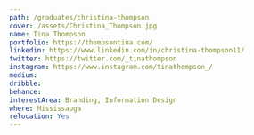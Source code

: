 ```yaml
---
path: /graduates/christina-thompson
cover: /assets/Christina_Thompson.jpg
name: Tina Thompson
portfolio: https://thompsontina.com/
linkedin: https://www.linkedin.com/in/christina-thompson11/
twitter: https://twitter.com/_tinathompson
instagram: https://www.instagram.com/tinathompson_/
medium:
dribble:
behance:
interestArea: Branding, Information Design
where: Mississauga
relocation: Yes
---
```

